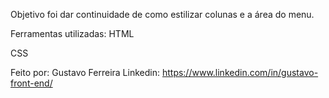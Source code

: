 

Objetivo foi dar continuidade de como estilizar colunas e a área do menu.

Ferramentas utilizadas:
HTML

CSS

Feito por:
Gustavo Ferreira
Linkedin: https://www.linkedin.com/in/gustavo-front-end/
